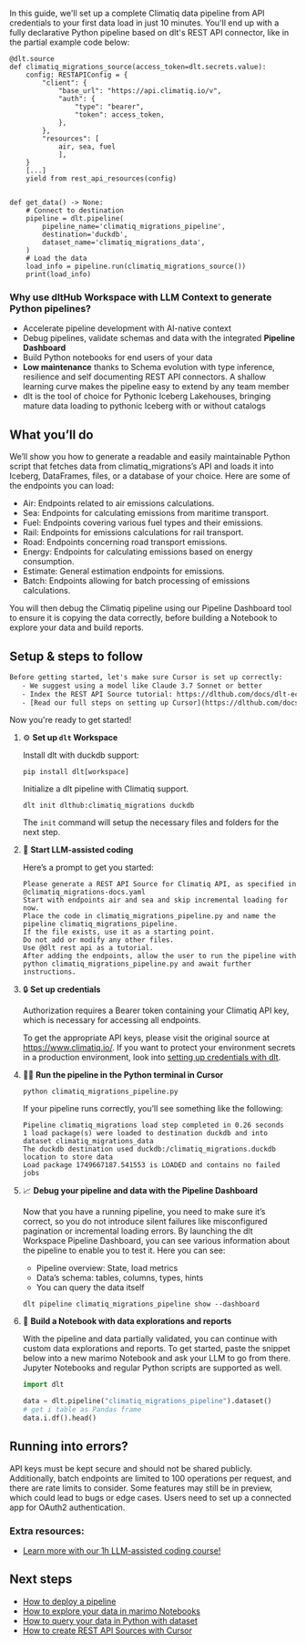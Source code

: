 In this guide, we'll set up a complete Climatiq data pipeline from API credentials to your first data load in just 10 minutes. You'll end up with a fully declarative Python pipeline based on dlt's REST API connector, like in the partial example code below:

```python-outcome
@dlt.source
def climatiq_migrations_source(access_token=dlt.secrets.value):
    config: RESTAPIConfig = {
        "client": {
            "base_url": "https://api.climatiq.io/v",
            "auth": {
                "type": "bearer",
                "token": access_token,
            },
        },
        "resources": [
            air, sea, fuel
            ],
    }
    [...]
    yield from rest_api_resources(config)


def get_data() -> None:
    # Connect to destination
    pipeline = dlt.pipeline(
        pipeline_name='climatiq_migrations_pipeline',
        destination='duckdb',
        dataset_name='climatiq_migrations_data', 
    )
    # Load the data
    load_info = pipeline.run(climatiq_migrations_source())
    print(load_info) 
```

### Why use dltHub Workspace with LLM Context to generate Python pipelines?

- Accelerate pipeline development with AI-native context
- Debug pipelines, validate schemas and data with the integrated **Pipeline Dashboard**
- Build Python notebooks for end users of your data
- **Low maintenance** thanks to Schema evolution with type inference, resilience and self documenting REST API connectors. A shallow learning curve makes the pipeline easy to extend by any team member
- dlt is the tool of choice for Pythonic Iceberg Lakehouses, bringing mature data loading to pythonic Iceberg with or without catalogs

## What you’ll do

We’ll show you how to generate a readable and easily maintainable Python script that fetches data from climatiq_migrations’s API and loads it into Iceberg, DataFrames, files, or a database of your choice. Here are some of the endpoints you can load:

- Air: Endpoints related to air emissions calculations.
- Sea: Endpoints for calculating emissions from maritime transport.
- Fuel: Endpoints covering various fuel types and their emissions.
- Rail: Endpoints for emissions calculations for rail transport.
- Road: Endpoints concerning road transport emissions.
- Energy: Endpoints for calculating emissions based on energy consumption.
- Estimate: General estimation endpoints for emissions.
- Batch: Endpoints allowing for batch processing of emissions calculations.

You will then debug the Climatiq pipeline using our Pipeline Dashboard tool to ensure it is copying the data correctly, before building a Notebook to explore your data and build reports.

## Setup & steps to follow

```default
Before getting started, let's make sure Cursor is set up correctly:
   - We suggest using a model like Claude 3.7 Sonnet or better
   - Index the REST API Source tutorial: https://dlthub.com/docs/dlt-ecosystem/verified-sources/rest_api/ and add it to context as **@dlt rest api**
   - [Read our full steps on setting up Cursor](https://dlthub.com/docs/dlt-ecosystem/llm-tooling/cursor-restapi#23-configuring-cursor-with-documentation)
```

Now you're ready to get started!

1. ⚙️ **Set up `dlt` Workspace**
    
    Install dlt with duckdb support:
    ```shell
    pip install dlt[workspace]
    ```

    Initialize a dlt pipeline with Climatiq support.
    ```shell
    dlt init dlthub:climatiq_migrations duckdb
    ```

    The `init` command will setup the necessary files and folders for the next step.
    
2. 🤠 **Start LLM-assisted coding**
    
    Here’s a prompt to get you started:
    
    ```prompt
    Please generate a REST API Source for Climatiq API, as specified in @climatiq_migrations-docs.yaml 
    Start with endpoints air and sea and skip incremental loading for now. 
    Place the code in climatiq_migrations_pipeline.py and name the pipeline climatiq_migrations_pipeline. 
    If the file exists, use it as a starting point. 
    Do not add or modify any other files. 
    Use @dlt rest api as a tutorial. 
    After adding the endpoints, allow the user to run the pipeline with python climatiq_migrations_pipeline.py and await further instructions.
    ```

    
3. 🔒 **Set up credentials** 
    
    Authorization requires a Bearer token containing your Climatiq API key, which is necessary for accessing all endpoints.
    
    To get the appropriate API keys, please visit the original source at https://www.climatiq.io/.
    If you want to protect your environment secrets in a production environment, look into [setting up credentials with dlt](https://dlthub.com/docs/walkthroughs/add_credentials).
    
4. 🏃‍♀️ **Run the pipeline in the Python terminal in Cursor**
    
    ```shell
    python climatiq_migrations_pipeline.py
    ```
    
    If your pipeline runs correctly, you’ll see something like the following:
    
    ```shell
    Pipeline climatiq_migrations load step completed in 0.26 seconds
    1 load package(s) were loaded to destination duckdb and into dataset climatiq_migrations_data
    The duckdb destination used duckdb:/climatiq_migrations.duckdb location to store data
    Load package 1749667187.541553 is LOADED and contains no failed jobs
    ```
    
5. 📈 **Debug your pipeline and data with the Pipeline Dashboard**

    Now that you have a running pipeline, you need to make sure it’s correct, so you do not introduce silent failures like misconfigured pagination or incremental loading errors. By launching the dlt Workspace Pipeline Dashboard, you can see various information about the pipeline to enable you to test it. Here you can see:
    - Pipeline overview: State, load metrics
    - Data’s schema: tables, columns, types, hints
    - You can query the data itself
    
    ```shell
    dlt pipeline climatiq_migrations_pipeline show --dashboard
    ```
    
6. 🐍 **Build a Notebook with data explorations and reports**

    With the pipeline and data partially validated, you can continue with custom data explorations and reports. To get started, paste the snippet below into a new marimo Notebook and ask your LLM to go from there. Jupyter Notebooks and regular Python scripts are supported as well.

    
    ```python
    import dlt

   data = dlt.pipeline("climatiq_migrations_pipeline").dataset()
   # get i table as Pandas frame
   data.i.df().head()
    ```

## Running into errors?

API keys must be kept secure and should not be shared publicly. Additionally, batch endpoints are limited to 100 operations per request, and there are rate limits to consider. Some features may still be in preview, which could lead to bugs or edge cases. Users need to set up a connected app for OAuth2 authentication.

### Extra resources:

- [Learn more with our 1h LLM-assisted coding course!](https://www.youtube.com/watch?v=GGid70rnJuM)

## Next steps

- [How to deploy a pipeline](https://dlthub.com/docs/walkthroughs/deploy-a-pipeline)
- [How to explore your data in marimo Notebooks](https://dlthub.com/docs/general-usage/dataset-access/marimo)
- [How to query your data in Python with dataset](https://dlthub.com/docs/general-usage/dataset-access/dataset)
- [How to create REST API Sources with Cursor](https://dlthub.com/docs/dlt-ecosystem/llm-tooling/cursor-restapi)